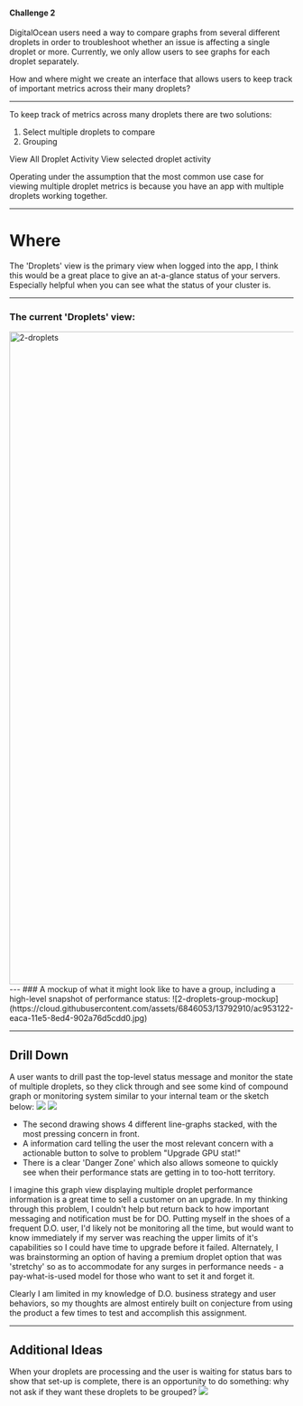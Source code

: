 #### Challenge 2
DigitalOcean users need a way to compare graphs from several different droplets in order to troubleshoot whether an issue is affecting a single droplet or more. Currently, we only allow users to see graphs for each droplet separately.

How and where might we create an interface that allows users to keep track of important metrics across their many droplets?

--- 
To keep track of metrics across many droplets there are two solutions:
1. Select multiple droplets to compare
2. Grouping

View All Droplet Activity
View selected droplet activity

Operating under the assumption that the most common use case for viewing multiple droplet metrics is because you have an app with multiple droplets working together. 

---
# Where
The 'Droplets' view is the primary view when logged into the app, I think this would be a great place to give an at-a-glance status of your servers. Especially helpful when you can see what the status of your cluster is. 

---
### The current 'Droplets' view:
<img width="1156" alt="2-droplets" src="https://cloud.githubusercontent.com/assets/6846053/13792911/ac97a42a-eaca-11e5-931f-5363c3130819.png">
---
### A mockup of what it might look like to have a group, including a high-level snapshot of performance status:
![2-droplets-group-mockup](https://cloud.githubusercontent.com/assets/6846053/13792910/ac953122-eaca-11e5-8ed4-902a76d5cdd0.jpg)

---
## Drill Down
A user wants to drill past the top-level status message and monitor the state of multiple droplets, so they click through and see some kind of compound graph or monitoring system similar to your internal team or the sketch below:
<img src="https://cloud.githubusercontent.com/assets/6846053/13792917/acb1f44c-eaca-11e5-9147-55feacdfbba2.jpg">
<img src="https://cloud.githubusercontent.com/assets/6846053/13800487/0fb27906-eb00-11e5-845d-9894f241a59f.jpg">
* The second drawing shows 4 different line-graphs stacked, with the most pressing concern in front.
* A information card telling the user the most relevant concern with a actionable button to solve to problem "Upgrade GPU stat!"
* There is a clear 'Danger Zone' which also allows someone to quickly see when their performance stats are getting in to too-hott territory. 

I imagine this graph view displaying multiple droplet performance information is a great time to sell a customer on an upgrade. In my thinking through this problem, I couldn't help but return back to how important messaging and notification must be for DO. Putting myself in the shoes of a frequent D.O. user, I'd likely not be monitoring all the time, but would want to know immediately if my server was reaching the upper limits of it's capabilities so I could have time to upgrade before it failed. Alternately, I was brainstorming an option of having a premium droplet option that was 'stretchy' so as to accommodate for any surges in performance needs - a pay-what-is-used model for those who want to set it and forget it.

Clearly I am limited in my knowledge of D.O. business strategy and user behaviors, so my thoughts are almost entirely built on conjecture from using the product a few times to test and accomplish this assignment.

--- 
## Additional Ideas
When your droplets are processing and the user is waiting for status bars to show that set-up is complete, there is an opportunity to do something: why not ask if they want these droplets to be grouped?
<img src="https://cloud.githubusercontent.com/assets/6846053/13792919/acb76f58-eaca-11e5-98eb-2b74134bf05c.jpg">

